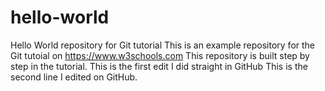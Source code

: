 # hello-world
Hello World repository for Git tutorial
This is an example repository for the Git tutoial on https://www.w3schools.com
This repository is built step by step in the tutorial.
This is the first edit I did straight in GitHub
This is the second line I edited on GitHub.
